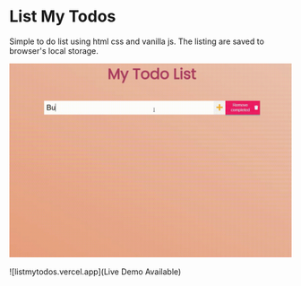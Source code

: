 # List My Todos
Simple to do list using html css and vanilla js. The listing are saved to browser's local storage.

![](demo.gif)

![listmytodos.vercel.app](Live Demo Available)
